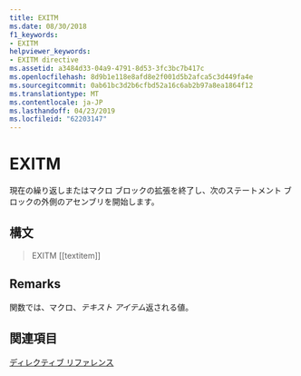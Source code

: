 ```yaml
---
title: EXITM
ms.date: 08/30/2018
f1_keywords:
- EXITM
helpviewer_keywords:
- EXITM directive
ms.assetid: a3484d33-04a9-4791-8d53-3fc3bc7b417c
ms.openlocfilehash: 8d9b1e118e8afd8e2f001d5b2afca5c3d449fa4e
ms.sourcegitcommit: 0ab61bc3d2b6cfbd52a16c6ab2b97a8ea1864f12
ms.translationtype: MT
ms.contentlocale: ja-JP
ms.lasthandoff: 04/23/2019
ms.locfileid: "62203147"
---
```

# <a name="exitm"></a>EXITM

現在の繰り返しまたはマクロ ブロックの拡張を終了し、次のステートメント ブロックの外側のアセンブリを開始します。

## <a name="syntax"></a>構文

> EXITM [[textitem]]

## <a name="remarks"></a>Remarks

関数では、マクロ、*テキスト アイテム*返される値。

## <a name="see-also"></a>関連項目

[ディレクティブ リファレンス](../../assembler/masm/directives-reference.md)<br/>